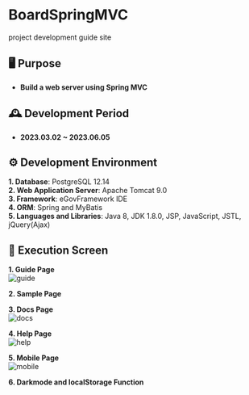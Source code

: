 # **BoardSpringMVC**
project development guide site

## 🖥️ **Purpose**
- **Build a web server using Spring MVC**


## 🕰️ **Development Period**
- **2023.03.02 ~ 2023.06.05**


## ⚙️ **Development Environment**
**1. Database**: PostgreSQL 12.14<br>
**2. Web Application Server**: Apache Tomcat 9.0<br>
**3. Framework**: eGovFramework IDE<br>
**4. ORM**: Spring and MyBatis<br>
**5. Languages and Libraries**: Java 8, JDK 1.8.0, JSP, JavaScript, JSTL, jQuery(Ajax)<br>

## 📌 **Execution Screen**
**1. Guide Page**<br>
![guide](https://github.com/toughC/seesunguide_v1.1.5/assets/76736351/8a0b25ec-d31d-49a1-8927-16cb38771e0f)

**2. Sample Page**<br>


**3. Docs Page**<br>
![docs](https://github.com/toughC/seesunguide_v1.1.5/assets/76736351/65176cd7-ac5b-45e5-85ae-0e90e19288d9)

**4. Help Page**<br>
![help](https://github.com/toughC/seesunguide_v1.1.5/assets/76736351/f3bf4e4e-c9d6-4f50-b97b-6d5a4979c5e0)

**5. Mobile Page**<br>
![mobile](https://github.com/toughC/seesunguide_v1.1.5/assets/76736351/e0393a4f-985a-4042-9996-74c2fe0fbaf0)

**6. Darkmode and localStorage Function**<br>

